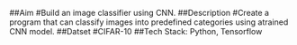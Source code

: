##Aim 
#Build an image classifier using CNN.
##Description
#Create a program that can classify images into predefined categories using atrained CNN model.
##Datset
#CIFAR-10
##Tech Stack:
Python, Tensorflow
